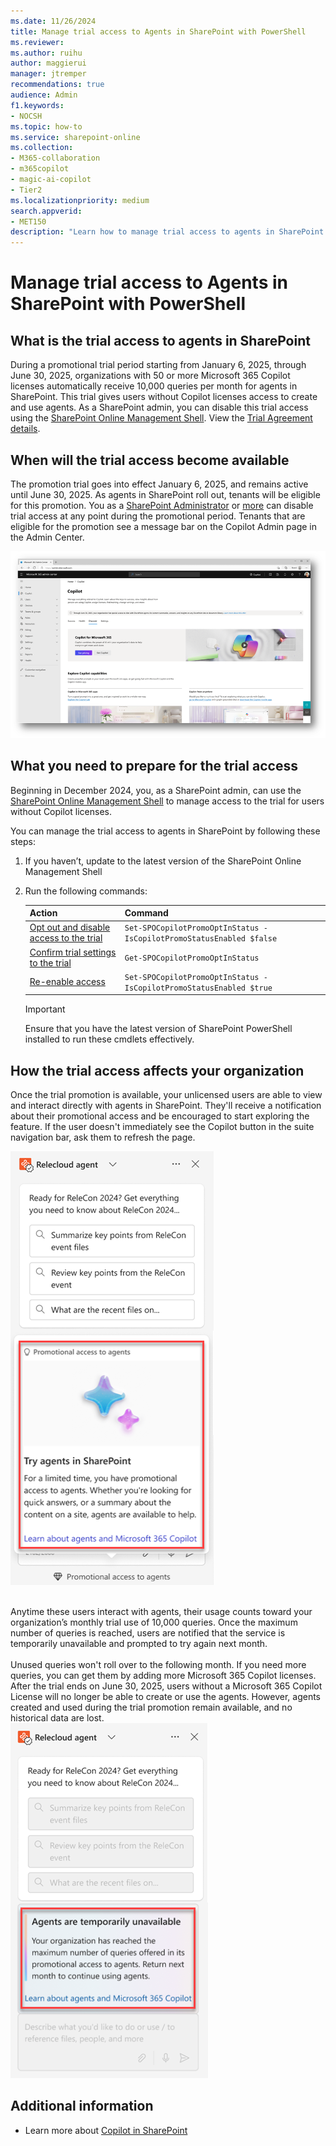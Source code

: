 ```yaml
---
ms.date: 11/26/2024
title: Manage trial access to Agents in SharePoint with PowerShell
ms.reviewer: 
ms.author: ruihu
author: maggierui
manager: jtremper
recommendations: true
audience: Admin
f1.keywords:
- NOCSH
ms.topic: how-to
ms.service: sharepoint-online
ms.collection: 
- M365-collaboration
- m365copilot
- magic-ai-copilot
- Tier2
ms.localizationpriority: medium
search.appverid:
- MET150
description: "Learn how to manage trial access to agents in SharePoint with PowerShell and how the trial access affects your organization."
---
```


# Manage trial access to Agents in SharePoint with PowerShell

## What is the trial access to agents in SharePoint

During a promotional trial period starting from January 6, 2025, through June 30, 2025, organizations with 50 or more Microsoft 365 Copilot licenses automatically receive 10,000 queries per month for agents in SharePoint. This trial gives users without Copilot licenses access to create and use agents. As a SharePoint admin, you can disable this trial access using the [SharePoint Online Management Shell](/powershell/sharepoint/sharepoint-online/introduction-sharepoint-online-management-shell). View the [Trial Agreement details](/legal/microsoft-365/in-app-trials-terms-of-service).

## When will the trial access become available

The promotion trial goes into effect January 6, 2025, and remains active until June 30, 2025. As agents in SharePoint roll out, tenants will be eligible for this promotion. You as a [SharePoint Administrator](/sharepoint/sharepoint-admin-role) or [more](/microsoft-365/admin/add-users/about-admin-roles) can disable trial access at any point during the promotional period. Tenants that are eligible for the promotion see a message bar on the Copilot Admin page in the Admin Center.

![Screenshot of the Copilot Admin page in the Admin Center.](media/agents-sharepoint/admin-center-promo-message.png)

## What you need to prepare for the trial access

Beginning in December 2024, you, as a SharePoint admin, can use the [SharePoint Online Management Shell](/powershell/sharepoint/sharepoint-online/introduction-sharepoint-online-management-shell) to manage access to the trial for users without Copilot licenses.

You can manage the trial access to agents in SharePoint by following these steps:

1. If you haven’t, update to the latest version of the SharePoint Online Management Shell
1. Run the following commands:

   | Action                                      | Command                              |
   |---------------------------------------------|--------------------------------------|
   | [Opt out and disable access to the trial](/powershell/module/sharepoint-online/set-spocopilotpromooptinstatus)  | `Set-SPOCopilotPromoOptInStatus -IsCopilotPromoStatusEnabled $false`     |
   | [Confirm trial settings to the trial](/powershell/module/sharepoint-online/get-spocopilotpromooptinstatus) | `Get-SPOCopilotPromoOptInStatus`     |
   | [Re-enable access](/powershell/module/sharepoint-online/set-spocopilotpromooptinstatus)  | `Set-SPOCopilotPromoOptInStatus -IsCopilotPromoStatusEnabled $true`     |

   > [!IMPORTANT]
   > Ensure that you have the latest version of SharePoint PowerShell installed to run these cmdlets effectively.

## How the trial access affects your organization

<div>
  <div>
Once the trial promotion is available, your unlicensed users are able to view and interact directly with agents in SharePoint. They'll receive a notification about their promotional access and be encouraged to start exploring the feature. If the user doesn't immediately see the Copilot button in the suite navigation bar, ask them to refresh the page.  
    </div>
      <div>

![screenshots of the trial access message in chat pane.](media/agents-sharepoint/promo-message-to-users.png)
        </div>
    <div >
      <br>Anytime these users interact with agents, their usage counts toward your organization’s monthly trial use of 10,000 queries. Once the maximum number of queries is reached, users are notified that the service is temporarily unavailable and prompted to try again next month.</br>
        <br>
        Unused queries won't roll over to the following month. If you need more queries, you can get them by adding more Microsoft 365 Copilot licenses. After the trial ends on June 30, 2025, users without a Microsoft 365 Copilot License will no longer be able to create or use the agents. However, agents created and used during the trial promotion remain available, and no historical data are lost.</br>
        </div>
    <div >
      ![screenshots of reaching query limit message.](media/agents-sharepoint/reached-limit-message.png)
    </div>
</div>

## Additional information

- Learn more about [Copilot in SharePoint](https://support.microsoft.com/topic/44e981e7-dcef-4422-977d-967f3dcfe796)
